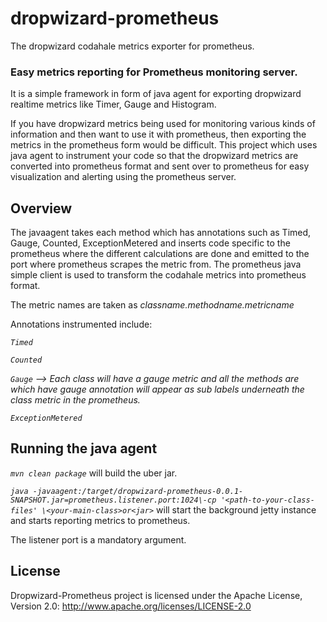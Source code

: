 # dropwizard-prometheus
The dropwizard codahale metrics exporter for prometheus.

### Easy metrics reporting for Prometheus monitoring server.
It is a simple framework in form of java agent for exporting dropwizard realtime metrics like Timer, Gauge and Histogram.

If you have dropwizard metrics being used for monitoring various kinds of information and then want to use it with prometheus, then exporting the metrics in the prometheus form would be difficult. This project which uses java agent to instrument your code so that the dropwizard metrics are converted into prometheus format and sent over to prometheus for easy visualization and alerting using the prometheus server.

## Overview

The javaagent takes each method which has annotations such as Timed, Gauge, Counted, ExceptionMetered and inserts code specific to the prometheus where the different calculations are done and emitted to the port where prometheus scrapes the metric from. The prometheus java simple client is used to transform the codahale metrics into prometheus format.

The metric names are taken as <I> classname.methodname.metricname </I>

Annotations instrumented include:

<I>``Timed``</I>

<I>``Counted``</I>

<I>``Gauge``              -->   Each class will have a gauge metric and all the methods are which have gauge annotation
                             will appear as sub labels underneath the class metric in the prometheus.</I>
                             
<I>``ExceptionMetered``</I>

## Running the java agent

<I>``mvn clean package``</I> will build the uber jar.

<I>``java -javaagent:/target/dropwizard-prometheus-0.0.1-SNAPSHOT.jar=prometheus.listener.port:1024\-cp '<path-to-your-class-files' \<your-main-class>or<jar>``</I> will start the background jetty instance and starts reporting metrics to prometheus.

The listener port is a mandatory argument.

## License

Dropwizard-Prometheus project is licensed under the Apache License, Version 2.0: http://www.apache.org/licenses/LICENSE-2.0
